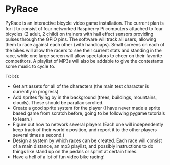 PyRace
================================
PyRace is an interactive bicycle video game installation.  The current plan is for it to consist of four networked Raspberry Pi computers attached to four bicycles (2 adult, 2 child) on trainers with hall effect sensors providing pulses through the GPIO pins.  The software will track all users, allowing them to race against each other (with handicaps). Small screens on each of the bikes will allow the racers to see their current stats and standing in the race, while one large screen will allow spectators to cheer on their favorite competitors. A playlist of MP3s will also be addable to give the contestants some music to cycle to.

TODO:
* Get art assets for all of the characters (the main test character is currently in progress)
* Add sprites flying by in the background (trees, buildings, mountains, clouds). These should be parallax scrolled.
* Create a good sprite system for the player (I have never made a sprite based game from scratch before, going to be following pygame tutorials to learn.)
* Figure out how to network several players (Each one will independently keep track of their world x position, and report it to the other players several times a second.)
* Design a system by which races can be created.  Each race will consist of a main distance, an mp3 playlist, and possibly instructions to do things like stand up on the pedals or sprint at certain times.
* Have a hell of a lot of fun video bike racing!
